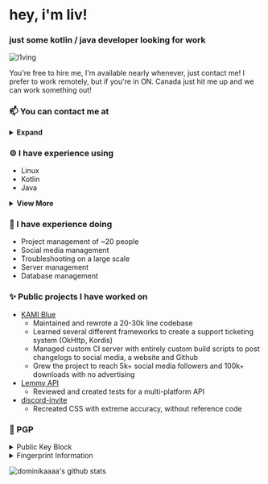 <h1 align="left">hey, i'm liv!</h1>
<h3 align="left">just some kotlin / java developer looking for work</h3>
<p align="left"> <img src="https://camo.githubusercontent.com/d5c6062799de04b7f04f820698c3539c64c9d080/68747470733a2f2f6b6f6d617265762e636f6d2f67687076632f3f757365726e616d653d6c3176696e67" alt="l1ving" /> </p>

You're free to hire me, I'm available nearly whenever, just contact me! I prefer to work remotely, but if you're in ON. Canada just hit me up and we can work something out!

### 📫 You can contact me at
<details>
  <summary><b>Expand</b></summary>

- `living` [hash sign] `0076` (<9h) (formerly dominika instead of living)
- `sokolov` [dot] `dominika` [at] `gmail` [dot] `com` (<24h)
- `keybase` [dot] `io` [slash] `l1ving` (<24h)
- [at] `dominikaaaa` [colon sign] `matrix` [dot] `org` (<336h)

</details>

### ⚙️ I have experience using
  - Linux
  - Kotlin
  - Java
<details>
  <summary><b>View More</b></summary>

  - Shell
  - SSH
  - Brigadier
  - Kordis
  - Coroutines
  - OkHttp
  - Mixin
  - ASM
  - Jitpack
  - Baritone
  - JavaScript
  - CSS
  - HTML
</details>

### 🚀 I have experience doing 
  - Project management of ~20 people
  - Social media management
  - Troubleshooting on a large scale
  - Server management
  - Database management

### ✨ Public projects I have worked on
  - [KAMI Blue](https://github.com/kami-blue)
    - Maintained and rewrote a 20-30k line codebase
    - Learned several different frameworks to create a support ticketing system (OkHttp, Kordis)
    - Managed custom CI server with entirely custom build scripts to post changelogs to social media, a website and Github
    - Grew the project to reach 5k+ social media followers and 100k+ downloads with no advertising
  - [Lemmy API](https://github.com/eiknat/lemmy-client)
    - Reviewed and created tests for a multi-platform API
  - [discord-invite](https://github.com/l1ving/discord-invite)
    - Recreated CSS with extreme accuracy, without reference code

### 🔑 PGP

<details>
  <summary>Public Key Block</summary>

```
curl https://kamiblue.org/gpg.asc | gpg --import
```
or
```
-----BEGIN PGP PUBLIC KEY BLOCK-----

mQINBF7BVysBEADjHlz2pZTEtCZ6VUYjd4XdhX3cADiYOJS5cjvUoigdXC5xAgE9
fbsci2Jw4jGvT/0/Cy/J3k1kCjrFkCmDeZzj6DqCNp28NDmcqy8mxnoDCbSuyBY1
H98E001aGTe64Os9n0pVpFjqbbg2xmIP6q2aXRutcOvxhGgnkPXtPF9C6mZiDOac
SjHkUIxiqfL5fdKBB9FfIj4O08Cb22LdhtWrjD9xx6y/yhc3qZ6j+CvZa+x0zCH2
l+HLC7/ooWIio/vPdx6r6UT2XaZAdK79J12rAMZOS7RCi4LF7rXe5qhIkDt2XDZz
o6f2MZhsSaeXqAYpRvFMirk2Pdn9Qco9xwJkMEp6y4U/ykk40kySGMzOwgUu2dPm
eCHpu4n7YoYwKIakTNMXd5o8nCkDTHGPfM9kFfdmBBXa7RoNpxAMLKt+2XyCEiGe
lDNoWsZ9m3ItKkUKXuoF2KEngJze0Md9C2am/SAD/HsxBIYhPmQuAqN1l7i42S66
pOR3aqUeH5VawpCWGMBEZiAfiEOCYY5UUVaFru3up73cqrQfgPftzMyEt9XSBMqM
hYLteEJP3W4N/PWtxWg5hYaFQ2g/+O6ft9kRI3Zmmhjow7GUlvDNfgB0c0LVy02+
Qr7SfHtdYnDLUc4JfxXXmTiD0x4kA9GS2uXgfmBcx79Mq1WsruagyCYvawARAQAB
tC1Eb21pbmlrYSBTb2tvbG92IDxzb2tvbG92LmRvbWluaWthQGdtYWlsLmNvbT6J
AlQEEwEIAD4WIQTwvHv0QOMIRd/MS8W0pabcpw+GHwUCXsFXKwIbAwUJCWYBgAUL
CQgHAgYVCgkICwIEFgIDAQIeAQIXgAAKCRC0pabcpw+GH4iFEACPv5SfkuU0riHK
lGJM6drgxBIYMldtWgudtTo2kZ0n7PHPi1gn9ihqP4L2XoeMRMv1rvfwTiSJAsLU
CC+yY2JPcClQMSGjUDfHZcZiaIG8alEtf0wjWLlDVfhN2ToC4OOKirxiFqY6m3Pr
VTsmTHotSd+/pJysoGCLcxiFEsIS5f9T8gmxo1gjEiK4vPz7PSsbZOn+uINtyECu
RI8w+0HRuQwMKf2ABcTq+6umlLsVD8pU9R9IkJQWvE48jrUsWF0OjG7AUOaPBP8/
RN5NSi8Is1FuaEUTUhNhtQEtpVdUCFTiVLWHxnSjFz2uAdnxd9kPGP6HsVEz465q
tFl9t+JSbx+bj4w/BB/okXbFPSgp7aUoMG3e4/ZilyTePX1puCIePX2ZdUvP3z1J
ohzzDviL7QYcQxQdR+GCGL1k+0wjukJK2OddULYWraMxnaqQc1IQihrCBHOowsyL
m+lNKJ7oIL38MRHibH6Q05PoARAtUWTrULNb+BlRdTk0clU6FkFtc5o8eN7QZ6lC
FKcIUOBbtGS3Inb+d69FlZkd7bOPXy50tEg3zkUdx+LYRTNFQk2c+wVEx+u48QY2
L9tF5A9g+11D+OjPgdNY9AjtJFSmJzsxy2htAR2zQEnzpfpWdYa9suZ7kmQJmS2l
c5SEoD9dYXXf7EW9R+rH+pSNc0lgyrkCDQRewVcrARAA4jChbCOJ0xDQZiyBcoM7
vNRMtCNzX/xTTP7nme0ipVZ9GbQmnnruU3W6FC3mtJztR+No4noF9NUfYNUimXJU
8Pwcy7hUa0k+Q0bI+HGbVy+TWGidEbnzQuWdMbMBmPcJDR+zP1UepAx2vAq2GOwb
61CHkJVrAJex82qvNSCZ3z6LX4m4jOFxsv9ZVgTX3wubbV62l6rM2MWOoUnz/+s0
GAkrLFLP98QgJDLmrAqkcL1b0gXFGOTwfX25rMh+1Qx/NGWvjES33VnPaPiTagcb
MPM4ScNqYf+U501bz0Az6+D3b8xpgBExu+1EVQj2ggEJLzMMYMyqpqn9VV5VcwVa
I7qPJQPl2w/jjeQfnTc7T5X2RSWIe0CpICufjlapGtowTAiUyX4elDJJjm92hwVB
/0fXOxMYiHz5BCKes0ryg/If4ZPA3GVAKnIA4MSAN4GQc5/6bGZUSmP+fDHORF9j
iz025UK40OXR/IODyvMurmCVaU77MhfDdJosXFsr4GyNQWp8ps+wuK9+d+dy30og
XgIKCcCR/QXr3TDUD+NulVF6vJYcEB0q8NgPbjs/cBePK/XjITR4fo5QDUQ3wnm3
qCruHBDAIkZZHsAWmFba2Nm/sxPpjyvuj8OOFxRHeNBClp3bXDP4VMQ0xFKpUT6O
3Iy8PONQ2rpbyjYK7CM+mhMAEQEAAYkCPAQYAQgAJhYhBPC8e/RA4whF38xLxbSl
ptynD4YfBQJewVcrAhsMBQkJZgGAAAoJELSlptynD4YfjNoQALomKbU5Kl1opvZ0
MXQvbEeVl2l/+hHd2jf7z86VK9x/A1aghrQr4/VGYNXUJIK8mZKRU5z1VmnmWbH/
gJ3nZUndhVZpVgytf8WTb2txv2i8HzjG82ZuaBq+pmP+bCCWK2U7pFFjAG7ySjic
9UFGub+Yf14EaRAqacZpXDKyDWPYe0XLew0MEY3JOU0DFi/PF7mNSZ+KrafVOS66
i98Cg6Gb01TogHV1NLoCoZPYyNhR+99r15zSn9n8EINJHj6eYilG3r0bpWk7QXp3
+FsO8mWCzxawKn9JlpvdPARua79qlyqlpyex0lXzYSk8GjcVAlR24+u+v6SNHZr2
cpYDczIvbOmGSb+i7/QmMxwmDcTR6zBpJJu2IBD5rCaX82ntze+h1nQ1UEC932h/
JZhXDuIS9sOQi1U5fsTGlpPbP3Uu0LTpsi9Bx5w151t3Ox5avEacAd6Cvv2UENh/
v/ytGDpnUwYd6gLkcMaHvIrvuFFFyf4AbvN0Ns5g/aPMojoxn/0vy801RbDGs6Lm
di1T9IwEiOfYuw38URKrrdTDLbWPEviMd5oqewIKB1HLG4ZI5JGQ4rdEuwoJewuT
7LyzCkBWqS9IuwfzxpNtIifBGPFMbhYeUXAsThXA0n/sF3Ti+bELzbIsE439LGtM
wWWBTLX9TmY8XX0xDVQm5B1tIWk1
=c83R
-----END PGP PUBLIC KEY BLOCK-----
```
</details>

<details>
  <summary>Fingerprint Information</summary>


Name: `Dominika Sokolov`

Fingerprint: `F0BC 7BF4 40E3 0845 DFCC  4BC5 B4A5 A6DC A70F 861F`

</details>

![dominikaaaa's github stats](https://github-readme-stats.vercel.app/api?username=l1ving&hide=stars)
